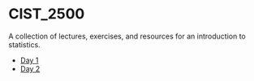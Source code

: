 # CIST_2500
A collection of lectures, exercises, and resources for an introduction to statistics. 

* [Day 1 ](12_ANOVA-Start%20of%20Regression/Day1.md)
* [Day 2 ](Day2.md)

